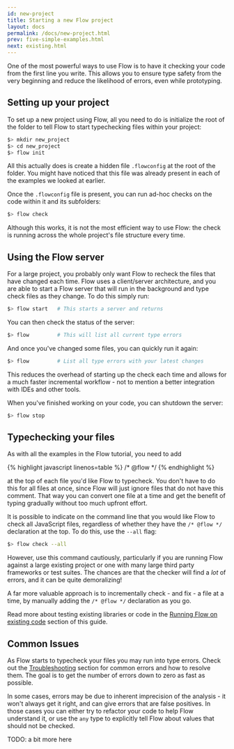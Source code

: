 ```yaml
---
id: new-project
title: Starting a new Flow project
layout: docs
permalink: /docs/new-project.html
prev: five-simple-examples.html
next: existing.html
---
```


One of the most powerful ways to use Flow is to have it checking your code from the first line you write. This allows you to ensure type safety from the very beginning and reduce the likelihood of errors, even while prototyping.

## Setting up your project

To set up a new project using Flow, all you need to do is initialize the root of the folder to tell Flow to start typechecking files within your project:

```bash
$> mkdir new_project
$> cd new_project
$> flow init
```

All this actually does is create a hidden file `.flowconfig` at the root of the folder. You might have noticed that this file was already present in each of the examples we looked at earlier.

Once the `.flowconfig` file is present, you can run ad-hoc checks on the code within it and its subfolders:

```bash
$> flow check
```

Although this works, it is not the most efficient way to use Flow: the check is running across the whole project's file structure every time.

## Using the Flow server

For a large project, you probably only want Flow to recheck the files that have changed each time. Flow uses a client/server architecture, and you are able to start a Flow server that will run in the background and type check files as they change. To do this simply run:

```bash
$> flow start   # This starts a server and returns
```

You can then check the status of the server:

```bash
$> flow         # This will list all current type errors
```

And once you've changed some files, you can quickly run it again:

```bash
$> flow         # List all type errors with your latest changes
```

This reduces the overhead of starting up the check each time and allows for a much faster incremental workflow - not to mention a better integration with IDEs and other tools.

When you've finished working on your code, you can shutdown the server:

```bash
$> flow stop
```

## Typechecking your files

As with all the examples in the Flow tutorial, you need to add

{% highlight javascript linenos=table %}
/* @flow */
{% endhighlight %}

at the top of each file you'd like Flow to typecheck. You don't have to do this for all files at once, since Flow will just ignore files that do not have this comment. That way you can convert one file at a time and get the benefit of typing gradually without too much upfront effort.

It is possible to indicate on the command line that you would like Flow to check all JavaScript files, regardless of whether they have the `/* @flow */` declaration at the top. To do this, use the `--all` flag:

```bash
$> flow check --all
```

However, use this command cautiously, particularly if you are running Flow against a large existing project or one with many large third party frameworks or test suites. The chances are that the checker will find a *lot* of errors, and it can be quite demoralizing!

A far more valuable approach is to incrementally check - and fix - a file at a time, by manually adding the `/* @flow */` declaration as you go.

Read more about testing existing libraries or code in the [Running Flow on existing code](existing.html) section of this guide.

## Common Issues

As Flow starts to typecheck your files you may run into type errors. Check out the [Troubleshooting](troubleshooting.html) section for common errors and how to resolve them. The goal is to get the number of errors down to zero as fast as possible.

In some cases, errors may be due to inherent imprecision of the analysis - it won't always get it right, and can give errors that are false positives. In those cases you can either try to refactor your code to help Flow understand it, or use the `any` type to explicitly tell Flow about values that should not be checked.

TODO: a bit more here
